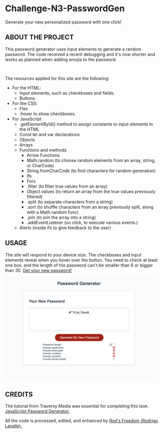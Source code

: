 # Challenge-N3-PasswordGen
Generate your new personalized password with one click!

## **ABOUT THE PROJECT**

This password generator uses input elements to generate a random password. The code received a recent debugging and it's now shorter and works as planned when adding emojis to the password.

</br>

The resources applied for this site are the following:

* For the HTML:
    * Input elements, such as checkboxes and fields.
    * Buttons
* For the CSS:
    * Flex
    * :hover to show checkboxes.
* For JavaScript
    * .getElementById() method to assign constants to input elements in the HTML
    * Const let and var declarations
    * Objects
    * Arrays
    * Functions and methods
        * Arrow Functions
        * Math.random (to choose random elements from an array, string, or CharCode)
        * String.fromCharCode (to find characters for random generation)
        * Ifs
        * Fors
        * .filter (to filter true values from an array)
        * Object.values (to return an array from the true values previously filtered)
        * .split (to separate characters from a string)
        * .sort (to shuffle characters from an array previously split, along with a Math.random func)
        * .join (to join the array into a string)
        * .addEventListener (on click, to execute various events.)
    * Alerts (inside ifs to give feedback to the user)
## **USAGE**

The site will respond to your device size. The checkboxes and input elements reveal when you hover over the button.
You need to check at least one box, and the length of the password can't be smaller than 6 or bigger than 30. [Get your new password!](https://rod-freedom.github.io/Challenge-N3-PasswordGen/)

![Rod's Password Generator](./Images/passGeneratorSite.png)

## **CREDITS**

The tutorial from Traversy Media was essential for completing this task. [JavaScript Password Generator.](https://www.youtube.com/watch?v=duNmhKgtcsI)

All the code is processed, edited, and enhanced by [Rod's Freedom (Rodrigo Lavalle).](https://github.com/Rod-Freedom)
